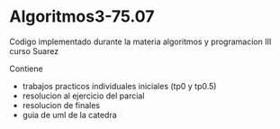 # Algoritmos3-75.07

Codigo implementado durante la materia algoritmos y programacion III curso Suarez

Contiene
* trabajos practicos individuales iniciales (tp0 y tp0.5)
* resolucion al ejercicio del parcial
* resolucion de finales
* guia de uml de la catedra
